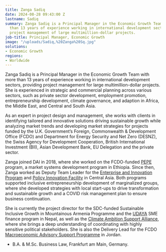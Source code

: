 ```yaml
---
title: Zanga Sadiq
date: 2024-08-28 09:43:00 Z
lastname: Sadiq
summary: Zanga Sadiq is a Principal Manager in the Economic Growth Team with more
  than 13 years of experience working in international development sectors, providing
  project management of large multimillion-dollar projects.
job-title: Principal Manager, Economic Growth
image: "/uploads/Sadiq,%20Zanga%20Sq.jpg"
solutions:
- Economic Growth
regions:
- Worldwide
---
```


Zanga Sadiq is a Principal Manager in the Economic Growth Team with more than 13 years of experience working in international development sectors, providing project management for large multimillion-dollar projects. She is experienced in strategic and commercial planning across various sectors, such as private sector development, employment promotion, entrepreneurship development, climate governance, and adaption in Africa, the Middle East, and Central and South Asia. 

As an expert in project design and management, she works with clients in identifying tailored and innovative solutions driving sustainable growth while analyzing market trends and developing market strategies for projects funded by the U.K. Government’s Foreign, Commonwealth & Development Office (FCDO) and Department for Energy Security and Net Zero (DESNZ), the Swiss Agency for Development Cooperation, British International Investment (BII), Asian Development Bank, EU Delegation and the private sector.

Zanga joined DAI in 2018, where she worked on the FCDO-funded [PEPE](https://www.dai.com/our-work/projects/ethiopia-private-enterprise-programme-ethiopia-pepe) program, a market systems development program in Ethiopia. Since then, Zanga worked as Deputy Team Leader for the [Enterprise and Innovation Program](https://www.dai.com/our-work/projects/kyrgyzstan-and-tajikistan-enterprise-and-innovation-programme) and [Policy Innovation Facility](https://www.dai.com/our-work/projects/kyrgyzstan-and-tajikistan-policy-innovation-facility-the-facility) in Central Asia. Both programs supported inclusive entrepreneurship development of marginalized groups, where she developed strategies with local start-ups to drive transformation and sustainable growth and a COVID risk management plan to ensure business continuation.

She is currently the project director for the SDC-funded Sustainable Inclusive Growth in Mountainous Armenia Programme and the [UDAYA](https://www.dai.com/our-work/projects/nepal-udaya-investment-and-innovation-for-economic-development) SME finance program in Nepal, as well as the [Climate Ambition Support Alliance](https://www.dai.com/our-work/projects/worldwide-climate-ambition-support-alliance-phase-2-casa2), where she brings a deep understanding of coordinating with highly sensitive political stakeholders. She is also the Delivery Lead for the FCDO [Macroeconomic Advisory Support Programme](https://www.dai.com/our-work/projects/jordan-macroeconomic-advisory-support-for-the-government-of-jordan) in Jordan.

* B.A. & M.Sc. Business Law, Frankfurt am Main, Germany.
